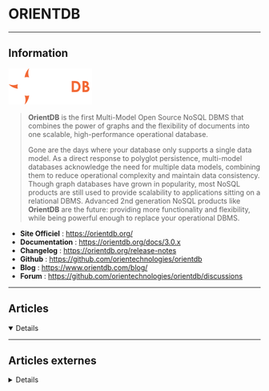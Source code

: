 # ORIENTDB
----

## <i class="fa-solid fa-hashtag"></i> Information

![Logo](../../_media/bdd/orientdb/orientdb_logo.png ':size=250 :no-zoom')


> <i class="fa-solid fa-quote-left"></i> **OrientDB** is the first Multi-Model Open Source NoSQL DBMS that combines the power of graphs and the flexibility of documents into one scalable, high-performance operational database.
>
> Gone are the days where your database only supports a single data model. As a direct response to polyglot persistence, multi-model databases acknowledge the need for multiple data models, combining them to reduce operational complexity and maintain data consistency. Though graph databases have grown in popularity, most NoSQL products are still used to provide scalability to applications sitting on a relational DBMS. Advanced 2nd generation NoSQL products like **OrientDB** are the future: providing more functionality and flexibility, while being powerful enough to replace your operational DBMS. <i class="fa-solid fa-quote-left fa-rotate-180"></i>


- <i class="fa-solid fa-globe"></i> **Site Officiel** : https://orientdb.org/
- <i class="fa-solid fa-book"></i> **Documentation** : https://orientdb.org/docs/3.0.x
- <i class="fa-solid fa-file-circle-question"></i> **Changelog** : https://orientdb.org/release-notes
- <i class="fa-brands fa-github"></i> **Github** : https://github.com/orientechnologies/orientdb
- <i class="fab fa-blogger-b"></i> **Blog** : https://www.orientdb.com/blog/
- <i class="fas fa-comments"></i> **Forum** : https://github.com/orientechnologies/orientdb/discussions


---

## <i class="fa-regular fa-newspaper"></i> Articles

<details open>

</details>

---

## <i class="fa-solid fa-glasses"></i> Articles externes

<details>

- [How to Install OrientDB NoSQL Database on CentOS 7](https://www.howtoforge.com/tutorial/how-to-install-orientdb-on-centos-7/)
- [Monitor a PostgreSQL database in AWS RDS with check_postgres](https://www.claudiokuenzler.com/blog/706/monitor-postgresql-database-aws-rds-check_postgres)

</details>